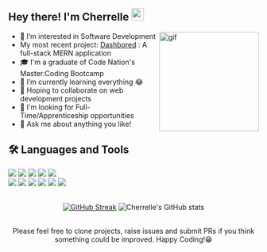 ## Hey there! I'm Cherrelle  <img src="https://media.giphy.com/media/hvRJCLFzcasrR4ia7z/giphy.gif" width="25px"/>
<img align="right" alt="gif" src="https://media.giphy.com/media/11KzOet1ElBDz2/giphy.gif" width="200" height="200"/>

<ul align="left">
 <li> 👀 I’m interested in Software Development </li>
 <li> My most recent project: <a href="https://github.com/Ben-Mostyn/DashboredFE" target="_blank">Dashbored</a> : A full-stack MERN application  </li>
<li>🎓 I'm a graduate of Code Nation's Master:Coding Bootcamp</li>
<li>🌱 I’m currently learning everything 😂</li> 
<li> 💞️ Hoping to collaborate on web development projects </li>
 <li>💼 I'm looking for <span font-style="bold">Full-Time/Apprenticeship opportunities</span></li>
<li>💬 Ask me about anything you like!</li>
</ul>

 
## <div> :hammer_and_wrench: Languages and Tools </div>
<div>
<img src="https://camo.githubusercontent.com/b48f1cb7f1747b3bc1ddbb00492baa3baf6fbd9cf4742b41ce8f275dad463b37/68747470733a2f2f696d672e736869656c64732e696f2f62616467652f4a6176615363726970742d3043313131363f6c6f676f3d6a617661736372697074266c6f676f436f6c6f723d463744463145"/> <img src="https://camo.githubusercontent.com/9cc3463149337a4f830d61c42e78d227800659ec4682a6f87daf8d0ed1af091d/68747470733a2f2f696d672e736869656c64732e696f2f62616467652f52656163742d3043313131363f6c6f676f3d7265616374266c6f676f436f6c6f723d363144414642"/> <img src="https://camo.githubusercontent.com/0185dab6281173707adb39d0de9d0b74a4aa9ff0c0b50ea5ece16d8b4192f095/68747470733a2f2f696d672e736869656c64732e696f2f62616467652f48544d4c352d3043313131363f6c6f676f3d68746d6c35266c6f676f436f6c6f723d453334463236"/> <img src="https://camo.githubusercontent.com/1164b70d9e8a91c80a984570b888371e572df52c56e1f1d73136695999808d5e/68747470733a2f2f696d672e736869656c64732e696f2f62616467652f435353332d3043313131363f6c6f676f3d63737333266c6f676f436f6c6f723d313537324236"/> <img src="https://camo.githubusercontent.com/ff367b4dced5d54d20b1595907779e3a55ff81cb9c3b1f02e51585d4ce555b37/68747470733a2f2f696d672e736869656c64732e696f2f62616467652f4d6f6e676f44422d3043313131363f6c6f676f3d6d6f6e676f6462266c6f676f436f6c6f723d343741323438"/> <br> <img src="https://camo.githubusercontent.com/d3a6f96c0068d43cfde0c0173a1e7780359fed63b1c369bb5e867893155c7a4e/68747470733a2f2f696d672e736869656c64732e696f2f62616467652f4d7953514c2d3043313131363f6c6f676f3d6d7973716c266c6f676f436f6c6f723d303037353846"/> <img src="https://camo.githubusercontent.com/1451ffc0c0a5735281925575b6f5f9fe447747cb7ba6d313b933401a814d19d0/68747470733a2f2f696d672e736869656c64732e696f2f62616467652f4e6f64652e6a732d3043313131363f6c6f676f3d6e6f64652e6a73266c6f676f436f6c6f723d333339393333"/> <img src="https://camo.githubusercontent.com/9042272377480a6f35158e120097b50041aebafff7b15e303e7fb8c2a8a64488/68747470733a2f2f696d672e736869656c64732e696f2f62616467652f457870726573732d3043313131363f6c6f676f3d65787072657373266c6f676f436f6c6f723d464646464646"/> <img src="https://camo.githubusercontent.com/331a25ca3ca809f8919e6e592b50b49699f09aaf44ccaa9e02927c7af0e4f526/68747470733a2f2f696d672e736869656c64732e696f2f62616467652f6769742d3043313131363f6c6f676f3d676974266c6f676f436f6c6f723d463035303332"/> <img src="https://camo.githubusercontent.com/eaca6f0a838bb8f9115a99fd334415943ceb252094e3aba0aad867f70625623a/68747470733a2f2f696d672e736869656c64732e696f2f62616467652f4e504d2d3043313131363f6c6f676f3d6e706d266c6f676f436f6c6f723d463744463145"/> <img src="https://camo.githubusercontent.com/5a6cd9c9d6a4b5b788d3fe8115516afd2a63b42e213fedb2b5fb5bcb614f3380/68747470733a2f2f696d672e736869656c64732e696f2f62616467652f5653253230436f64652d3043313131363f6c6f676f3d76697375616c2d73747564696f2d636f6465266c6f676f436f6c6f723d303037414343"/>
</div>
<br>
<div align="center">
 
[![GitHub Streak](http://github-readme-streak-stats.herokuapp.com?user=cherrelle-ward&theme=radical&date_format=j%20M%5B%20Y%5D)](https://git.io/streak-stats) 
![Cherrelle's GitHub stats](https://github-readme-stats.vercel.app/api?username=cherrelle-ward&show_icons=true&show_owner=false&theme=radical)
 </div>
 <br>
 <div align="center">
Please feel free to clone projects, raise issues and submit PRs if you think something could be improved. Happy Coding!😁
</div>

  
